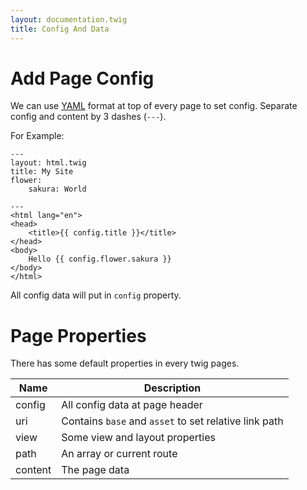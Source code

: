 ```yaml
---
layout: documentation.twig
title: Config And Data
---
```


# Add Page Config

We can use [YAML](http://www.yaml.org/) format at top of every page to set config. Separate config and content by 3 dashes (`---`).

For Example:

``` twig
---
layout: html.twig
title: My Site
flower:
    sakura: World

---
<html lang="en">
<head>
	<title>{{ config.title }}</title>
</head>
<body>
    Hello {{ config.flower.sakura }}
</body>
</html>
```

All config data will put in `config` property.

# Page Properties

There has some default properties in every twig pages.

| Name | Description |
| ---- | ----------- |
| config | All config data at page header |
| uri    | Contains `base` and `asset` to set relative link path |
| view   | Some view and layout properties |
| path   | An array or current route |
| content | The page data |

